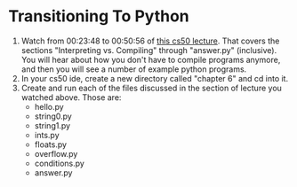# Transitioning To Python

1. Watch from 00:23:48 to 00:50:56 of [this cs50 lecture](https://video.cs50.net/2018/fall/lectures/6?t=23m48s). That covers the sections "Interpreting vs. Compiling" through "answer.py" (inclusive). You will hear about how you don't have to compile programs anymore, and then you will see a number of example python programs.
2. In your cs50 ide, create a new directory called "chapter 6" and cd into it.
3. Create and run each of the files discussed in the section of lecture you watched above. Those are:
   - hello.py
   - string0.py
   - string1.py
   - ints.py
   - floats.py
   - overflow.py
   - conditions.py
   - answer.py
